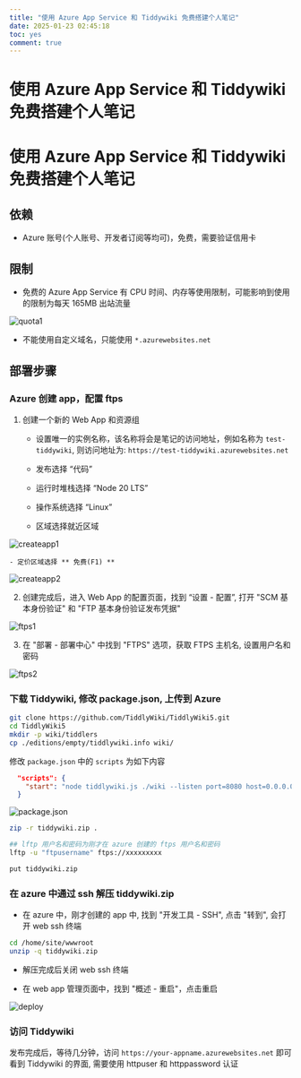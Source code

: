 ```yaml
---
title: "使用 Azure App Service 和 Tiddywiki 免费搭建个人笔记"
date: 2025-01-23 02:45:18
toc: yes
comment: true
---
```


# 使用 Azure App Service 和 Tiddywiki 免费搭建个人笔记
# 使用 Azure App Service 和 Tiddywiki 免费搭建个人笔记

## 依赖

- Azure 账号(个人账号、开发者订阅等均可)，免费，需要验证信用卡

## 限制

- 免费的 Azure App Service 有 CPU 时间、内存等使用限制，可能影响到使用的限制为每天 165MB 出站流量

![quota1](https://files.imtxc.com/blogfiles/azure-tiddlywiki/quota1.png)

- 不能使用自定义域名，只能使用 `*.azurewebsites.net`


## 部署步骤

### Azure 创建 app，配置 ftps

1. 创建一个新的 Web App 和资源组
    - 设置唯一的实例名称，该名称将会是笔记的访问地址，例如名称为 `test-tiddywiki`, 则访问地址为: `https://test-tiddywiki.azurewebsites.net`

    - 发布选择 “代码”

    - 运行时堆栈选择 “Node 20 LTS”

    - 操作系统选择 “Linux”

    - 区域选择就近区域

![createapp1](https://files.imtxc.com/blogfiles/azure-tiddlywiki/createapp1.png)

    - 定价区域选择 ** 免费(F1) **

![createapp2](https://files.imtxc.com/blogfiles/azure-tiddlywiki/createapp2.png)

2. 创建完成后，进入 Web App 的配置页面，找到 “设置 - 配置”, 打开 "SCM 基本身份验证" 和 "FTP 基本身份验证发布凭据"

![ftps1](https://files.imtxc.com/blogfiles/azure-tiddlywiki/createapp3.png)


3. 在 "部署 - 部署中心" 中找到 "FTPS" 选项，获取 FTPS 主机名, 设置用户名和密码

![ftps2](https://files.imtxc.com/blogfiles/azure-tiddlywiki/createapp4.png)

### 下载 Tiddywiki, 修改 package.json, 上传到 Azure

```bash
git clone https://github.com/TiddlyWiki/TiddlyWiki5.git
cd TiddlyWiki5
mkdir -p wiki/tiddlers
cp ./editions/empty/tiddlywiki.info wiki/

```

修改 `package.json` 中的 `scripts` 为如下内容

```json
  "scripts": {
    "start": "node tiddlywiki.js ./wiki --listen port=8080 host=0.0.0.0 username=httpusername password=httppassword"
  }
```
![package.json](https://files.imtxc.com/blogfiles/azure-tiddlywiki/packagejson.png)


```bash
zip -r tiddywiki.zip .

## lftp 用户名和密码为刚才在 azure 创建的 ftps 用户名和密码
lftp -u "ftpusername" ftps://xxxxxxxxx

put tiddywiki.zip

```
### 在 azure 中通过 ssh 解压 tiddywiki.zip

- 在 azure 中，刚才创建的 app 中, 找到 "开发工具 - SSH", 点击 "转到", 会打开 web ssh 终端

```bash
cd /home/site/wwwroot
unzip -q tiddywiki.zip
```

- 解压完成后关闭 web ssh 终端

- 在 web app 管理页面中，找到 "概述 - 重启"，点击重启

![deploy](https://files.imtxc.com/blogfiles/azure-tiddlywiki/deploy.png)

### 访问 Tiddywiki

发布完成后，等待几分钟，访问 `https://your-appname.azurewebsites.net` 即可看到 Tiddywiki 的界面, 需要使用 httpuser 和 httppassword 认证
